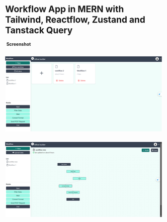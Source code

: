 
# Workflow App in MERN with Tailwind, Reactflow, Zustand and Tanstack Query


 **Screenshot**

 ![Workflow homepage](workflow-homepage.png)

 ![Workflow page](workflow-page.png)



 
